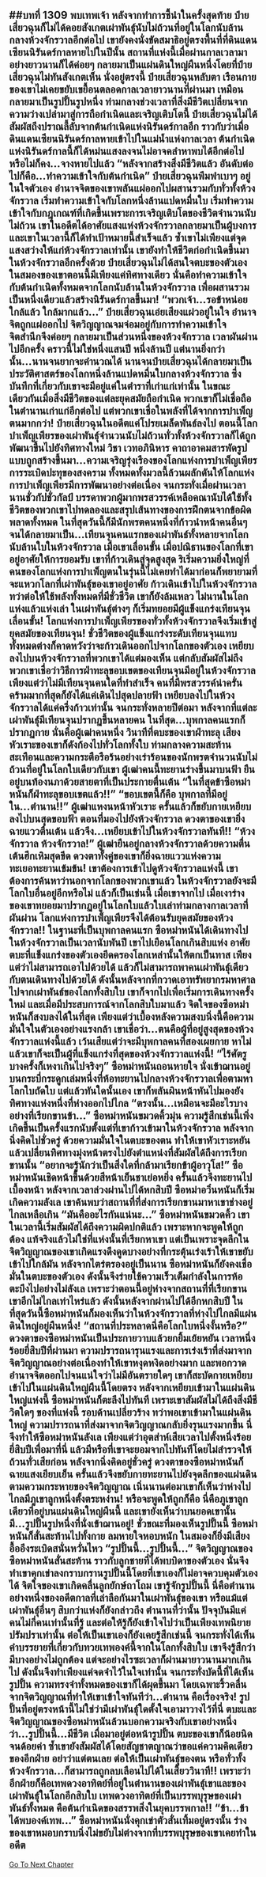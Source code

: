 ##บทที่ 1309 พบเทพเจ้า
หลังจากทำการชี้นำในครั้งสุดท้าย ป๋ายเสี่ยวฉุนก็ไม่ได้คอยสังเกตเผ่าพันธุ์นับไม่ถ้วนที่อยู่ในโลกนับล้านกลางห้วงจักรวาลอีกต่อไป เขายังคงนั่งขัดสมาธิอยู่ตรงพื้นที่ที่ดินแดนเซียนนิรันดร์กาลหายไปในปีนั้น สถานที่แห่งนี้เมื่อผ่านกาลเวลามาอย่างยาวนานก็ได้ค่อยๆ กลายมาเป็นแผ่นดินใหญ่ผืนหนึ่งโดยที่ป๋ายเสี่ยวฉุนไม่ทันสังเกตเห็น
นั่งอยู่ตรงนี้ ป๋ายเสี่ยวฉุนหลับตา เรือนกายของเขาไม่เคยขยับเขยื้อนตลอดกาลเวลายาวนานที่ผ่านมา เหมือนกลายมาเป็นรูปปั้นรูปหนึ่ง
ท่ามกลางช่วงเวลาที่สิ่งมีชีวิตเปลี่ยนจากความว่างเปล่ามาสู่การถือกำเนิดและเจริญเติบโตนี้ ป๋ายเสี่ยวฉุนไม่ได้สัมผัสถึงปราณลี้ลับจากต้นกำเนิดแห่งนิรันดร์กาลอีก ราวกับว่าเมื่อดินแดนเซียนนิรันดร์กาลหายเข้าไปในแม่น้ำแห่งกาลเวลา ต้นกำเนิดแห่งนิรันดร์กาลนี้ก็ได้หม่นแสงลงจนไม่อาจคลำหาพบได้อีกต่อไป หรือไม่ก็คง...จางหายไปแล้ว
“หลังจากสร้างสิ่งมีชีวิตแล้ว อันดับต่อไปก็คือ...ทำความเข้าใจกับต้นกำเนิด” ป๋ายเสี่ยวฉุนพึมพำเบาๆ อยู่ในใจตัวเอง อำนาจจิตของเขาพลันแผ่ออกไปผสานรวมกับทั่วทั้งห้วงจักรวาล เริ่มทำความเข้าใจกับโลกหนึ่งล้านแปดหมื่นใบ เริ่มทำความเข้าใจกับกฎเกณฑ์ที่เกิดขึ้นเพราะการเจริญเติบโตของชีวิตจำนวนนับไม่ถ้วน
เขาในอดีตได้อาศัยแสงแห่งห้วงจักรวาลกลายมาเป็นผู้บงการ และเขาในเวลานี้ก็ได้ทำเป้าหมายนี้สำเร็จแล้ว ซ้ำเขาไม่เพียงแต่จุดแสงสว่างให้แก่ห้วงจักรวาลเท่านั้น เขายังทำให้ชีวิตก่อกำเนิดขึ้นมาในห้วงจักรวาลอีกครั้งด้วย
ป๋ายเสี่ยวฉุนไม่ได้สนใจตบะของตัวเอง ในสมองของเขาตอนนี้มีเพียงแค่ทิศทางเดียว นั่นคือทำความเข้าใจกับต้นกำเนิดทั้งหมดจากโลกนับล้านในห้วงจักรวาล เพื่อผสานรวมเป็นหนึ่งเดียวแล้วสร้างนิรันดร์กาลขึ้นมา!
“พวกเจ้า...รอข้าหน่อย ใกล้แล้ว ใกล้มากแล้ว...” ป๋ายเสี่ยวฉุนเอ่ยเสียงแผ่วอยู่ในใจ อำนาจจิตถูกแผ่ออกไป จิตวิญญาณจมจ่อมอยู่กับการทำความเข้าใจ จิตสำนึกจึงค่อยๆ กลายมาเป็นส่วนหนึ่งของห้วงจักรวาล
เวลาผันผ่านไปอีกครั้ง คราวนี้ไม่ใช่หนึ่งแสนปี หนึ่งล้านปี แต่นานยิ่งกว่านั้น...นานจนยากจะคำนวณได้ นานจนป๋ายเสี่ยวฉุนได้กลายมาเป็นประวัติศาสตร์ของโลกหนึ่งล้านแปดหมื่นใบกลางห้วงจักรวาล ซึ่งบันทึกที่เกี่ยวกับเขาจะมีอยู่แค่ในตำราที่เก่าแก่เท่านั้น
ในขณะเดียวกันเมื่อสิ่งมีชีวิตของแต่ละยุคสมัยถือกำเนิด พวกเขาก็ไม่เชื่อถือในตำนานเก่าแก่อีกต่อไป แต่พวกเขาเชื่อในพลังที่ได้จากการบำเพ็ญตนมากกว่า!
ป๋ายเสี่ยวฉุนในอดีตแค่โปรยเมล็ดพันธ์ลงไป ตอนนี้โลกบำเพ็ญเพียรของเผ่าพันธุ์จำนวนนับไม่ถ้วนทั่วทั้งห้วงจักรวาลก็ได้ถูกพัฒนาขึ้นไปยังทิศทางใหม่ วิชา เวทอภินิหาร คาถาอาคมสารพัดรูปแบบถูกสร้างขึ้นมา...ความเจริญรุ่งเรืองของโลกแห่งการบำเพ็ญเพียร การระเบิดปะทุของสงคราม ทั้งหมดทั้งมวลนี้ล้วนผลักดันให้โลกแห่งการบำเพ็ญเพียรมีการพัฒนาอย่างต่อเนื่อง
จนกระทั่งเมื่อผ่านเวลานานชั่วกัปชั่วกัลป์ บรรดาพวกผู้มากพรสวรรค์เหลือคณานับได้ใช้ทั้งชีวิตของพวกเขาไปทดลองและสรุปเส้นทางของการฝึกตนจากข้อผิดพลาดทั้งหมด ในที่สุดวันนี้ก็มีนักพรตคนหนึ่งที่ก้าวนำหน้าคนอื่นๆ จนได้กลายมาเป็น...เทียนจุนคนแรกของเผ่าพันธ์ทั้งหลายจากโลกนับล้านใบในห้วงจักรวาล
เมื่อเขาเลื่อนขั้น เมื่อปณิธานของโลกที่เขาอยู่อาศัยให้การยอมรับ เขาที่ก้าวเดินสู่จุดสูงสุด ริเริ่มความยิ่งใหญ่ที่คนของโลกแห่งการบำเพ็ญตนในรุ่นนี้ไม่เคยทำได้มาก่อนก็พยายามที่จะแหวกโลกที่เผ่าพันธุ์ของเขาอยู่อาศัย ก้าวเดินเข้าไปในห้วงจักรวาล ทว่าต่อให้ใช้พลังทั้งหมดที่มีชั่วชีวิต เขาก็ยังล้มเหลว ไม่นานในโลกแห่งแล้วแห่งเล่า ในเผ่าพันธุ์ต่างๆ ก็เริ่มทยอยมีผู้แข็งแกร่งเทียนจุนเลื่อนขั้น!
โลกแห่งการบำเพ็ญเพียรของทั่วทั้งห้วงจักรวาลจึงเริ่มเข้าสู่ยุคสมัยของเทียนจุน!
ชั่วชีวิตของผู้แข็งแกร่งระดับเทียนจุนแทบทั้งหมดต่างก็คาดหวังว่าจะก้าวเดินออกไปจากโลกของตัวเอง เหยียบลงไปบนห้วงจักรวาลที่พวกเขาได้แต่มองเห็น แต่กลับสัมผัสไม่ถึง พวกเขาเชื่อว่าวิธีการฝ่าทะลุขอบเขตของเทียนจุนมีอยู่ในห้วงจักรวาล
เพียงแต่ว่าไม่มีเทียนจุนคนใดที่ทำสำเร็จ คนที่มีพรสวรรค์น่าครั่นคร้ามมากที่สุดก็ยังได้แค่เดินไปสุดปลายฟ้า เหยียบลงไปในห้วงจักรวาลได้แค่ครึ่งก้าวเท่านั้น
จนกระทั่งหลายปีต่อมา หลังจากที่แต่ละเผ่าพันธุ์มีเทียนจุนปรากฏขึ้นหลายคน ในที่สุด...บุพกาลคนแรกก็ปรากฏกาย
นั่นคือผู้เฒ่าคนหนึ่ง วินาทีที่ตบะของเขาฝ่าทะลุ เสียงหัวเราะของเขาก็ดังก้องไปทั่วโลกทั้งใบ ท่ามกลางความสะท้านสะเทือนและความกระตือรือร้นอย่างเร่าร้อนของนักพรตจำนวนนับไม่ถ้วนที่อยู่ในโลกใบเดียวกับเขา ผู้เฒ่าคนนี้ทะยานร่างขึ้นมาบนฟ้า ยืนอยู่บนท้องนภาด้วยสายตาที่เป็นประกายตื่นเต้น
“ในที่สุดข้าซือหม่าหนันก็ฝ่าทะลุขอบเขตแล้ว!!”
“ขอบเขตนี้ก็คือ บุพกาลที่มีอยู่ใน...ตำนาน!!” ผู้เฒ่าแหงนหน้าหัวเราะ ครั้นแล้วก็ขยับกายเหยียบลงไปบนสุดขอบฟ้า ตอนที่มองไปยังห้วงจักรวาล ดวงตาของเขายิ่งฉายแววตื่นเต้น แล้วจึง...เหยียบเข้าไปในห้วงจักรวาลทันที!!
“ห้วงจักรวาล ห้วงจักรวาล!” ผู้เฒ่ายืนอยู่กลางห้วงจักรวาลด้วยความตื่นเต้นฮึกเหิมสุดขีด ดวงตาทั้งคู่ของเขาก็ยิ่งฉายแววแห่งความทะเยอทะยานเข้มข้น!
เขาต้องการเข้าไปดูห้วงจักรวาลแห่งนี้ เขาต้องการค้นหาว่านอกจากโลกของพวกเขาแล้ว ในห้วงจักรวาลยังจะมีโลกใบอื่นอยู่อีกหรือไม่ แล้วก็เป็นเช่นนี้ เมื่อเขาจากไป เมื่อเงาร่างของเขาทยอยมาปรากฏอยู่ในโลกใบแล้วใบเล่าท่ามกลางกาลเวลาที่ผันผ่าน โลกแห่งการบำเพ็ญเพียรจึงได้ต้อนรับยุคสมัยของห้วงจักรวาล!!
ในฐานะที่เป็นบุพกาลคนแรก ซือหม่าหนันได้เดินทางไปในห้วงจักรวาลเป็นเวลานับพันปี เขาไปเยือนโลกเกินสิบแห่ง อาศัยตบะที่แข็งแกร่งของตัวเองยึดครองโลกเหล่านั้นให้ตกเป็นทาส เพียงแต่ว่าไม่สามารถเอาไปด้วยได้ แล้วก็ไม่สามารถพาคนเผ่าพันธุ์เดียวกับตนเดินทางไปด้วยได้ ดังนั้นหลังจากที่กวาดเอาทรัพยากรมหาศาลไปจากเผ่าพันธ์ของโลกทั้งสิบใบ เขาก็จากไปเพื่อเริ่มการเดินทางครั้งใหม่
และเมื่อมีประสบการณ์จากโลกสิบใบมาแล้ว จิตใจของซือหม่าหนันก็สงบลงได้ในที่สุด เพียงแต่ว่าเบื้องหลังความสงบนิ่งนี้คือความมั่นใจในตัวเองอย่างแรงกล้า เขาเชื่อว่า...ตนคือผู้ที่อยู่สูงสุดของห้วงจักรวาลแห่งนี้แล้ว เว้นเสียแต่ว่าจะมีบุพกาลคนที่สองเผยกาย หาไม่แล้วเขาก็จะเป็นผู้ที่แข็งแกร่งที่สุดของห้วงจักรวาลแห่งนี้!
“ไร้ศัตรู บางครั้งก็เหงาเกินไปจริงๆ” ซือหม่าหนันถอนหายใจ นั่งเข้าฌานอยู่บนกระบี่กระดูกเล่มหนึ่งที่ห้อทะยานไปกลางห้วงจักรวาลเพื่อตามหาโลกใบถัดใบ แต่แล้วทันใดนั้นเอง เขาก็พลันผินหน้าหันไปมองยังทิศทางแห่งหนึ่งที่ห่างออกไปไกล
“ตรงนั้น...เหมือนจะมีอะไรบางอย่างที่เรียกขานข้า...” ซือหม่าหนันขมวดคิ้วมุ่น ความรู้สึกเช่นนี้เพิ่งเกิดขึ้นเป็นครั้งแรกนับตั้งแต่ที่เขาก้าวเข้ามาในห้วงจักรวาล หลังจากนิ่งคิดไปชั่วครู่ ด้วยความมั่นใจในตบะของตน ทำให้เขาหัวเราะหยันแล้วเปลี่ยนทิศทางมุ่งหน้าตรงไปยังตำแหน่งที่สัมผัสได้ถึงการเรียกขานนั้น
“อยากจะรู้นักว่าเป็นสิ่งใดที่กล้ามาเรียกข้าผู้อาวุโส!” ซือหม่าหนันเชิดหน้าขึ้นด้วยสีหน้าเย็นชาเย่อหยิ่ง ครั้นแล้วจึงทะยานไปเบื้องหน้า หลังจากเวลาล่วงผ่านไปได้หกสิบปี ซือหม่าอวิ๋นหนันก็เริ่มเกิดความลังเล เขาค้นพบว่าสถานที่ที่ส่งการเรียกขานมาหาเขาช่างอยู่ไกลเหลือเกิน
“มันคืออะไรกันแน่นะ...” ซือหม่าหนันขมวดคิ้ว เขาในเวลานี้เริ่มสัมผัสได้ถึงความผิดปกติแล้ว เพราะหากจะพูดให้ถูกต้อง แท้จริงแล้วไม่ใช่ที่แห่งนั้นที่เรียกหาเขา แต่เป็นเพราะจุดลึกในจิตวิญญาณของเขาเกิดแรงดึงดูดบางอย่างที่กระตุ้นเร่งเร้าให้เขาขยับเข้าไปใกล้มัน หลังจากไตร่ตรองอยู่เป็นนาน ซือหม่าหนันก็ยังคงเชื่อมั่นในตบะของตัวเอง ดังนั้นจึงร่ายใช้ความเร็วเต็มกำลังในการห้อตะบึงไปอย่างไม่ลังเล
เพราะว่าตอนนี้อยู่ห่างจากสถานที่ที่เรียกขานเขาอีกไม่ไกลเท่าไหร่แล้ว ดังนั้นหลังจากผ่านไปได้อีกหกสิบปี ในที่สุดวันนี้ซือหม่าหนันก็มองเห็นว่าในห้วงจักรวาลที่ห่างไปไกลมีแผ่นดินใหญ่อยู่ผืนหนึ่ง!
“สถานที่ประหลาดนี่คือโลกใบหนึ่งงั้นหรือ?” ดวงตาของซือหม่าหนันเป็นประกายวาบแล้วยกยิ้มเย้ยหยัน เวลาหนึ่งร้อยยี่สิบปีที่ผ่านมา ความปรารถนารุนแรงและการเร่งเร้าที่ส่งมาจากจิตวิญญาณอย่างต่อเนื่องทำให้เขาหงุดหงิดอย่างมาก และพอกวาดอำนาจจิตออกไปจนแน่ใจว่าไม่มีอันตรายใดๆ เขาก็สะบัดกายเหยียบเข้าไปในแผ่นดินใหญ่ผืนนี้โดยตรง
หลังจากเหยียบเข้ามาในแผ่นดินใหญ่แห่งนี้ ซือหม่าหนันก็ตะลึงไปทันที เพราะเขาสัมผัสไม่ได้ถึงสิ่งมีชีวิตใดๆ ของที่แห่งนี้ รอบด้านเปลี่ยวร้าง ทว่าพอเขาเข้ามาในแผ่นดินใหญ่ ความปรารถนาที่ส่งมาจากจิตวิญญาณกลับยิ่งรุนแรงมากขึ้น นี่จึงทำให้ซือหม่าหนันลังเล เพียงแต่ว่าอุตส่าห์เสียเวลาไปตั้งหนึ่งร้อยยี่สิบปีเพื่อมาที่นี่ แล้วมีหรือที่เขาจะยอมจากไปทันทีโดยไม่สำรวจให้ถ้วนทั่วเสียก่อน
หลังจากนิ่งคิดอยู่ชั่วครู่ ดวงตาของซือหม่าหนันก็ฉายแสงเยียบเย็น ครั้นแล้วจึงขยับกายทะยานไปยังจุดลึกของแผ่นดินตามความกระหายของจิตวิญญาณ เนิ่นนานต่อมาเขาก็เห็นว่าห่างไปไกลมีภูเขาลูกหนึ่งตั้งตระหง่าน!
หรือจะพูดให้ถูกก็คือ นี่คือภูเขาลูกเดียวที่อยู่บนแผ่นดินใหญ่ผืนนี้ และเขายังเห็นว่าบนยอดเขานั้นมี...รูปปั้นรูปหนึ่งที่นั่งเข้าฌานอยู่!
ชั่วขณะที่มองเห็นรูปปั้นนี้ ซือหม่าหนันก็สั่นสะท้านไปทั้งกาย ลมหายใจหอบหนัก ในสมองก็ยิ่งมีเสียงอื้ออึงระเบิดสนั่นหวั่นไหว
“รูปปั้นนี้...รูปปั้นนี้...” จิตวิญญาณของซือหม่าหนันสั่นสะท้าน ราวกับลูกชายที่ได้พบบิดาของตัวเอง นั่นจึงทำเขาคุกเข่าลงกราบกรานรูปปั้นนี้โดยที่เขาเองก็ไม่อาจควบคุมตัวเองได้
จิตใจของเขาเกิดคลื่นลูกยักษ์ถาโถม เขารู้จักรูปปั้นนี้ นี่คือตำนานอย่างหนึ่งของอดีตกาลที่เล่าลือกันมาในเผ่าพันธุ์ของเขา หรือแม้แต่เผ่าพันธุ์อื่นๆ สิบกว่าแห่งก็ยังกล่าวถึง ตำนานที่ว่านั้น ปัจจุบันมีแค่คนไม่กี่คนเท่านั้นที่รู้ และต่อให้รู้ก็ยังเข้าใจไปว่าเป็นเพียงเทพนิยายปรัมปราเท่านั้น
ต่อให้เป็นเขาเองก็ยังเคยรู้สึกเช่นนี้ จนกระทั่งได้เห็นคำบรรยายที่เกี่ยวกับทวยเทพองค์นี้จากในโลกทั้งสิบใบ เขาจึงรู้สึกว่ามีบางอย่างไม่ถูกต้อง แต่จะอย่างไรซะเวลาก็ผ่านมายาวนานมากเกินไป ดังนั้นจึงทำเพียงแค่จดจำไว้ในใจเท่านั้น จนกระทั่งบัดนี้ที่ได้เห็นรูปปั้น ความทรงจำทั้งหมดของเขาก็ได้ผุดขึ้นมา
โดยเฉพาะริ้วคลื่นจากจิตวิญญาณที่ทำให้เขาเข้าใจทันทีว่า...ตำนาน คือเรื่องจริง!
รูปปั้นที่อยู่ตรงหน้านี้ไม่ใช่ว่ามีเผ่าพันธุ์ใดตั้งใจเอามาวางไว้ที่นี่ ตบะและจิตวิญญาณของซือหม่าหนันล้วนบอกความจริงกับเขาอย่างหนึ่งว่า...รูปปั้นนี้...มีชีวิต เมื่อมาอยู่ต่อหน้ารูปปั้น ตบะของเขาก็น้อยนิดจนด้อยค่า ซ้ำเขายังสัมผัสได้โดยสัญชาตญาณว่าขอแค่ความคิดเดียวของอีกฝ่าย อย่าว่าแต่ตนเลย ต่อให้เป็นเผ่าพันธุ์ของตน หรือทั่วทั้งห้วงจักรวาล...ก็สามารถถูกลบเลือนไปได้ในเสี้ยววินาที!!
เพราะว่าอีกฝ่ายก็คือเทพดวงอาทิตย์ที่อยู่ในตำนานของเผ่าพันธุ์เขาและของเผ่าพันธุ์ในโลกอีกสิบใบ เทพดวงอาทิตย์ที่เป็นบรรพบุรุษของเผ่าพันธ์ทั้งหมด คือต้นกำเนิดของสรรพสิ่งในยุคบรรพกาล!!
“ข้า...ข้าได้พบองค์เทพ...” ซือหม่าหนันนั่งคุกเข่าตัวสั่นเทิ้มอยู่ตรงนั้น ร่างของเขาหมอบกราบนิ่งไม่ขยับไม่ต่างจากที่บรรพบุรุษของเขาเคยทำในอดีต
------


[Go To Next Chapter]( ./284.md)